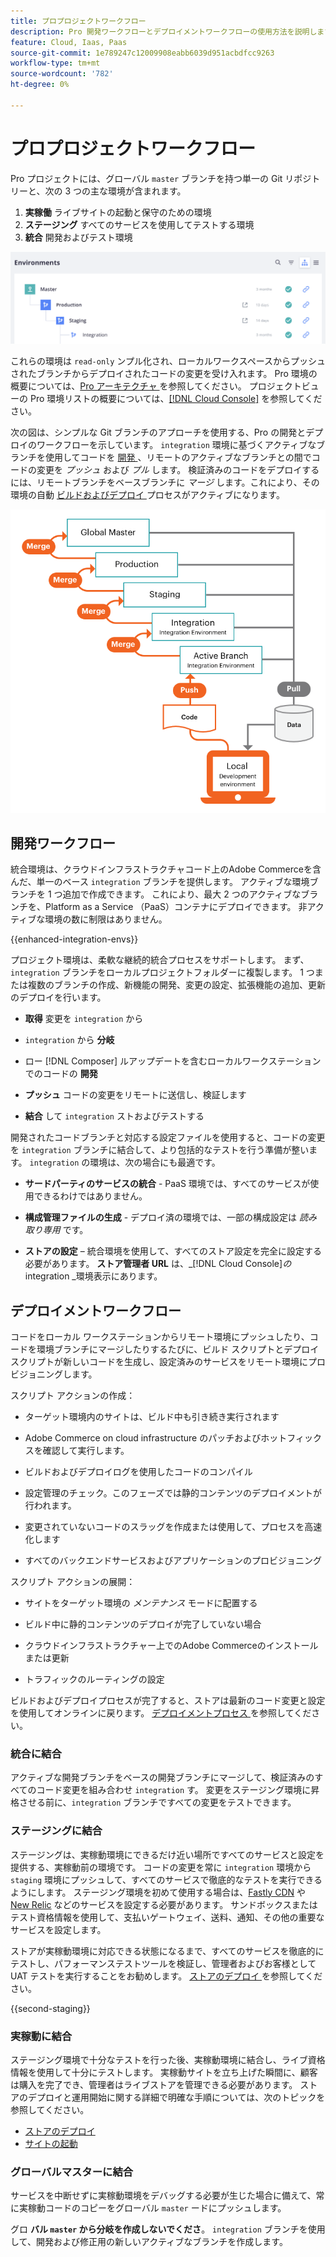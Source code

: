 ```yaml
---
title: プロプロジェクトワークフロー
description: Pro 開発ワークフローとデプロイメントワークフローの使用方法を説明します。
feature: Cloud, Iaas, Paas
source-git-commit: 1e789247c12009908eabb6039d951acbdfcc9263
workflow-type: tm+mt
source-wordcount: '782'
ht-degree: 0%

---
```


# プロプロジェクトワークフロー

Pro プロジェクトには、グローバル `master` ブランチを持つ単一の Git リポジトリーと、次の 3 つの主な環境が含まれます。

1. **実稼働** ライブサイトの起動と保守のための環境
1. **ステージング** すべてのサービスを使用してテストする環境
1. **統合** 開発およびテスト環境

![Pro 環境リスト ](../../assets/pro-environments.png)

これらの環境は `read-only` ンプル化され、ローカルワークスペースからプッシュされたブランチからデプロイされたコードの変更を受け入れます。 Pro 環境の概要については、[Pro アーキテクチャ ](pro-architecture.md) を参照してください。 プロジェクトビューの Pro 環境リストの概要については、[[!DNL Cloud Console]](../project/overview.md#cloud-console) を参照してください。

次の図は、シンプルな Git ブランチのアプローチを使用する、Pro の開発とデプロイのワークフローを示しています。 `integration` 環境に基づくアクティブなブランチを使用してコードを [ 開発 ](#development-workflow)、リモートのアクティブなブランチとの間でコードの変更を _プッシュ_ および _プル_ します。 検証済みのコードをデプロイするには、リモートブランチをベースブランチに _マージ_ します。これにより、その環境の自動 [ ビルドおよびデプロイ ](#deployment-workflow) プロセスがアクティブになります。

![Pro アーキテクチャ開発ワークフローの概要 ](../../assets/pro-dev-workflow.png)

## 開発ワークフロー

統合環境は、クラウドインフラストラクチャコード上のAdobe Commerceを含んだ、単一のベース `integration` ブランチを提供します。 アクティブな環境ブランチを 1 つ追加で作成できます。 これにより、最大 2 つのアクティブなブランチを、Platform as a Service （PaaS）コンテナにデプロイできます。 非アクティブな環境の数に制限はありません。

{{enhanced-integration-envs}}

プロジェクト環境は、柔軟な継続的統合プロセスをサポートします。 まず、`integration` ブランチをローカルプロジェクトフォルダーに複製します。 1 つまたは複数のブランチの作成、新機能の開発、変更の設定、拡張機能の追加、更新のデプロイを行います。

- **取得** 変更を `integration` から

- `integration` から **分岐**

- ロー [!DNL Composer] ルアップデートを含むローカルワークステーションでのコードの **開発**

- **プッシュ** コードの変更をリモートに送信し、検証します

- **結合** して `integration` ストおよびテストする

開発されたコードブランチと対応する設定ファイルを使用すると、コードの変更を `integration` ブランチに結合して、より包括的なテストを行う準備が整います。 `integration` の環境は、次の場合にも最適です。

- **サードパーティのサービスの統合** - PaaS 環境では、すべてのサービスが使用できるわけではありません。

- **構成管理ファイルの生成** - デプロイ済の環境では、一部の構成設定は _読み取り専用_ です。

- **ストアの設定** – 統合環境を使用して、すべてのストア設定を完全に設定する必要があります。 **ストア管理者 URL** は、_[!DNL Cloud Console]_の_ integration _環境表示にあります。

## デプロイメントワークフロー

コードをローカル ワークステーションからリモート環境にプッシュしたり、コードを環境ブランチにマージしたりするたびに、ビルド スクリプトとデプロイ スクリプトが新しいコードを生成し、設定済みのサービスをリモート環境にプロビジョニングします。

スクリプト アクションの作成：

- ターゲット環境内のサイトは、ビルド中も引き続き実行されます

- Adobe Commerce on cloud infrastructure のパッチおよびホットフィックスを確認して実行します。

- ビルドおよびデプロイログを使用したコードのコンパイル

- 設定管理のチェック。このフェーズでは静的コンテンツのデプロイメントが行われます。

- 変更されていないコードのスラッグを作成または使用して、プロセスを高速化します

- すべてのバックエンドサービスおよびアプリケーションのプロビジョニング

スクリプト アクションの展開：

- サイトをターゲット環境の _メンテナンス_ モードに配置する

- ビルド中に静的コンテンツのデプロイが完了していない場合

- クラウドインフラストラクチャー上でのAdobe Commerceのインストールまたは更新

- トラフィックのルーティングの設定

ビルドおよびデプロイプロセスが完了すると、ストアは最新のコード変更と設定を使用してオンラインに戻ります。 [ デプロイメントプロセス ](../deploy/process.md) を参照してください。

### 統合に結合

アクティブな開発ブランチをベースの開発ブランチにマージして、検証済みのすべてのコード変更を組み合わせ `integration` す。 変更をステージング環境に昇格させる前に、`integration` ブランチですべての変更をテストできます。

### ステージングに結合

ステージングは、実稼動環境にできるだけ近い場所ですべてのサービスと設定を提供する、実稼動前の環境です。 コードの変更を常に `integration` 環境から `staging` 環境にプッシュして、すべてのサービスで徹底的なテストを実行できるようにします。 ステージング環境を初めて使用する場合は、[Fastly CDN](../cdn/fastly.md) や [New Relic](../monitor/new-relic-service.md) などのサービスを設定する必要があります。 サンドボックスまたはテスト資格情報を使用して、支払いゲートウェイ、送料、通知、その他の重要なサービスを設定します。

ストアが実稼動環境に対応できる状態になるまで、すべてのサービスを徹底的にテストし、パフォーマンステストツールを検証し、管理者およびお客様として UAT テストを実行することをお勧めします。 [ ストアのデプロイ ](../deploy/staging-production.md) を参照してください。

{{second-staging}}

### 実稼動に結合

ステージング環境で十分なテストを行った後、実稼動環境に結合し、ライブ資格情報を使用して十分にテストします。 実稼動サイトを立ち上げた瞬間に、顧客は購入を完了でき、管理者はライブストアを管理できる必要があります。 ストアのデプロイと運用開始に関する詳細で明確な手順については、次のトピックを参照してください。

- [ストアのデプロイ](../deploy/staging-production.md)
- [サイトの起動](../launch/overview.md)

### グローバルマスターに結合

サービスを中断せずに実稼動環境をデバッグする必要が生じた場合に備えて、常に実稼動コードのコピーをグローバル `master` ードにプッシュします。

グロ **バル `master` から分岐を作成しないでくださ**。 `integration` ブランチを使用して、開発および修正用の新しいアクティブなブランチを作成します。
